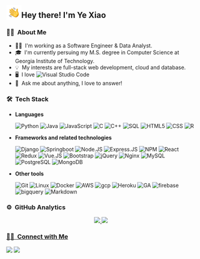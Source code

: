 <img alt="Night Coding" src="./assets/Hand Wave.gif" width='40' align="left"/><h2>Hey there! I'm Ye Xiao</h2>

<!-- ## 👋 &nbsp;Hey there! I'm Aditya -->

### 💁‍♀️ &nbsp;About Me

- 👩‍💻 &nbsp;I'm working as a Software Engineer & Data Analyst.
- 🎓 &nbsp;I'm currently persuing my M.S. degree in Computer Science at Georgia Institute of Technology.
- 💡 &nbsp;My interests are full-stack web development, cloud and database.
- 🖥 &nbsp;I love 
![Visual Studio Code](https://img.shields.io/badge/-Visual%20Studio%20Code-05122A?style=flat&logo=visual-studio-code&logoColor=007ACC)
- 💬 &nbsp;Ask me about anything, I love to answer!


### 🛠 &nbsp;Tech Stack

* **Languages** 

    ![Python](https://img.shields.io/badge/-Python-000000?style=flat&logo=python)
    ![Java](https://img.shields.io/badge/-Java-000000?style=flat&logo=Java&logoColor=ED8B00)
    ![JavaScript](https://img.shields.io/badge/-JavaScript-000000?style=flat&logo=javascript)
    ![C](https://img.shields.io/badge/-C-000000?style=flat&logo=C&logoColor=A8B9CC)
    ![C++](https://img.shields.io/badge/-C++-000000?style=flat&logo=C%2B%2B&logoColor=00599C)
    ![SQL](https://img.shields.io/badge/-SQL-000000?style=flat&logo=MySQL)
    ![HTML5](https://img.shields.io/badge/-HTML5-000000?style=flat&logo=HTML5)
    ![CSS](https://img.shields.io/badge/-CSS-000000?style=flat&logo=CSS3&logoColor=ff69b4)
    ![R](https://img.shields.io/badge/-R-000000?style=flat&logo=R)


- **Frameworks and related technologies**

    ![Django](https://img.shields.io/badge/-Django-000000?style=flat&logo=Django&logoColor=61DAFB)
    ![Springboot](https://img.shields.io/badge/-Springboot-000000?style=flat&logo=Springboot)
    ![Node.JS](https://img.shields.io/badge/-Node.JS-000000?style=flat&logo=node.js)
    ![Express.JS](https://img.shields.io/badge/-Express.JS-000000?style=flat&logo=express&logoColor=61DAFB)
    ![NPM](https://img.shields.io/badge/-NPM-000000?style=flat&logo=npm)
    ![React](https://img.shields.io/badge/-React-000000?style=flat&logo=React&logoColor=61DAFB)
    ![Redux](https://img.shields.io/badge/-Redux-000000?style=flat&logo=Redux&logoColor=593D88)
    ![Vue.JS](https://img.shields.io/badge/-Vue.JS-000000?style=flat&logo=vuedotjs&logoColor=4FC08D)
    ![Bootstrap](https://img.shields.io/badge/-Bootstrap-000000?style=flat&logo=bootstrap&logoColor=563D7C)
    ![jQuery](https://img.shields.io/badge/-jQuery-000000?style=flat&logo=jQuery&logoColor=0769AD)
    ![Nginx](https://img.shields.io/badge/-Nginx-000000?style=flat&logo=Nginx&logoColor=009639)
    ![MySQL](https://img.shields.io/badge/-MySQL-000000?style=flat&logo=MySQL&logoColor=018bff)
    ![PostgreSQL](https://img.shields.io/badge/-PostgreSQL-000000?style=flat&logo=postgresql&logoColor=316192)
    ![MongoDB](https://img.shields.io/badge/-MongoDB-000000?style=flat&logo=MongoDB&logoColor=4EA94B)


- **Other tools**

    ![Git](https://img.shields.io/badge/-Git-000000?style=flat&logo=git&logoColor=F05032)
    ![Linux](https://img.shields.io/badge/-Linux-000000?style=flat&logo=linux&logoColor=FCC624)
    ![Docker](https://img.shields.io/badge/-Docker-000000?style=flat&logo=Docker&logoColor=2CA5E0)
    ![AWS](https://img.shields.io/badge/-AWS-000000?style=flat&logo=amazonaws&logoColor={232F3E})
    ![gcp](https://img.shields.io/badge/-Google_Cloud-000000?style=flat&logo=google-cloud&logoColor=4285F4)
    ![Heroku](https://img.shields.io/badge/-Heroku-000000?style=flat&logo=heroku&logoColor={430098})
    ![GA](https://img.shields.io/badge/-Google%20Analytics-000000?style=flat&logo=google%20analytics&logoColor=E37400)
    ![firebase](https://img.shields.io/badge/-firebase-000000?style=flat&logo=firebase&logoColor=ffca28)
    ![bigquery](https://img.shields.io/badge/-BigQuery-000000?style=flat&logo=google&logoColor=2CA5E0)
    ![Markdown](https://img.shields.io/badge/-Markdown-000000?style=flat&logo=markdown)

### ⚙️ &nbsp;GitHub Analytics
<p align="center">
<a href="https://github.com/xiaoyexy">
  <img height="180em" src="https://github-readme-stats-eight-theta.vercel.app/api?username=xiaoyexy&show_icons=true&theme=algolia&include_all_commits=false&count_private=true&hide=issues"/>
  <img height="180em" src="https://github-readme-stats-eight-theta.vercel.app/api/top-langs/?username=xiaoyexy&layout=compact&langs_count=8&theme=algolia&custom_title=My%20Top%20Languages"/
</a>
</p>

### 🤝🏻 &nbsp;Connect with Me
[![](https://img.shields.io/badge/-yexiao127-blue?style=flat-square&logo=Linkedin&logoColor=white&link=https://www.linkedin.com/in/yexiao127/)](https://www.linkedin.com/in/yexiao127/)
[![](https://img.shields.io/badge/-xiaoye.xy127@gmail.com-c14438?style=flat-square&logo=Gmail&logoColor=white&link=mailto:xiaoye.xy127@gmail.com)](mailto:xiaoye.xy127@gmail.com)
